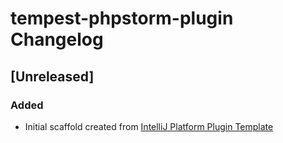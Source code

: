 <!-- Keep a Changelog guide -> https://keepachangelog.com -->

# tempest-phpstorm-plugin Changelog

## [Unreleased]
### Added
- Initial scaffold created from [IntelliJ Platform Plugin Template](https://github.com/JetBrains/intellij-platform-plugin-template)
